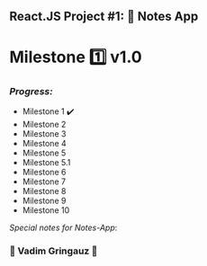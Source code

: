 ## React.JS Project #1: :memo: Notes App
# Milestone :one: v1.0 

### *Progress:*
- Milestone 1 :heavy_check_mark:
- Milestone 2 
- Milestone 3 
- Milestone 4 
- Milestone 5
- Milestone 5.1
- Milestone 6
- Milestone 7
- Milestone 8
- Milestone 9
- Milestone 10


*Special notes for Notes-App*: 



### :basketball: Vadim Gringauz :basketball:
